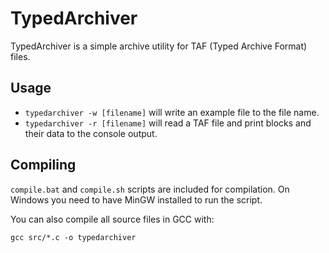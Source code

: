# TypedArchiver

TypedArchiver is a simple archive utility for TAF (Typed Archive Format) files.

## Usage
- `typedarchiver -w [filename]` will write an example file to the file name.
- `typedarchiver -r [filename]` will read a TAF file and print blocks and their data to the console output.

## Compiling
`compile.bat` and `compile.sh` scripts are included for compilation.
On Windows you need to have MinGW installed to run the script.

You can also compile all source files in GCC with:

`gcc src/*.c -o typedarchiver`
